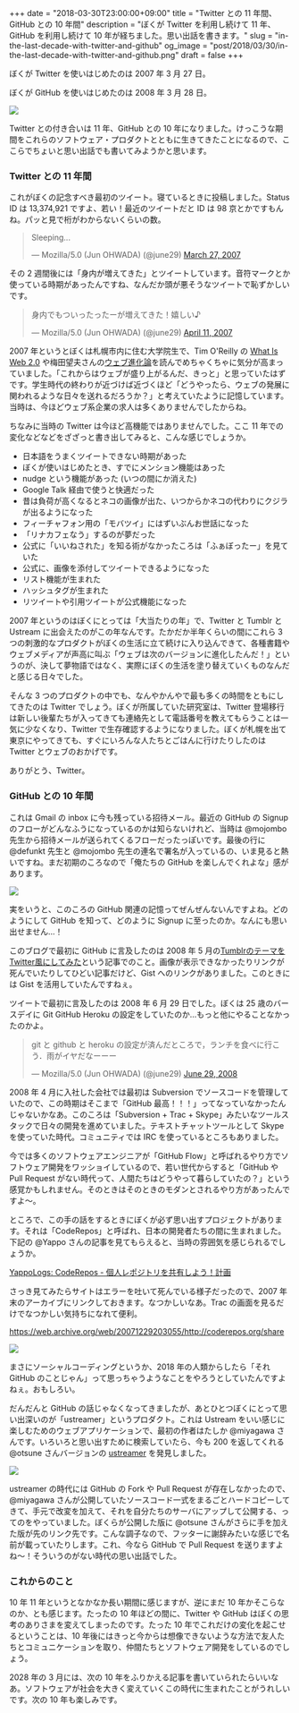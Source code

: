 +++
date = "2018-03-30T23:00:00+09:00"
title = "Twitter との 11 年間、GitHub との 10 年間"
description = "ぼくが Twitter を利用し続けて 11 年、GitHub を利用し続けて 10 年が経ちました。思い出話を書きます。"
slug = "in-the-last-decade-with-twitter-and-github"
og_image = "post/2018/03/30/in-the-last-decade-with-twitter-and-github.png"
draft = false
+++

ぼくが Twitter を使いはじめたのは 2007 年 3 月 27 日。

ぼくが GitHub を使いはじめたのは 2008 年 3 月 28 日。

<img src="/post/2018/03/30/in-the-last-decade-with-twitter-and-github.png">

Twitter との付き合いは 11 年、GitHub との 10 年になりました。けっこうな期間をこれらのソフトウェア・プロダクトとともに生きてきたことになるので、ここらでちょいと思い出話でも書いてみようかと思います。

### Twitter との 11 年間

これがぼくの記念すべき最初のツイート。寝ているときに投稿しました。Status ID は 13,374,921 ですよ、若い！最近のツイートだと ID は 98 京とかですもんね。パッと見で桁がわからないくらいの数。

<blockquote class="twitter-tweet" data-lang="en"><p lang="en" dir="ltr">Sleeping...</p>&mdash; Mozilla/5.0 (Jun OHWADA) (@june29) <a href="https://twitter.com/june29/status/13374921">March 27, 2007</a></blockquote>

その 2 週間後には「身内が増えてきた」とツイートしています。音符マークとか使っている時期があったんですね、なんだか頭が悪そうなツイートで恥ずかしいです。

<blockquote class="twitter-tweet" data-lang="en"><p lang="ja" dir="ltr">身内でもついったったーが増えてきた！嬉しい♪</p>&mdash; Mozilla/5.0 (Jun OHWADA) (@june29) <a href="https://twitter.com/june29/status/24670621">April 11, 2007</a></blockquote>

2007 年というとぼくは札幌市内に住む大学院生で、Tim O'Reilly の <a title="What Is Web 2.0 - O'Reilly Media" href="http://www.oreilly.com/pub/a/web2/archive/what-is-web-20.html">What Is Web 2.0</a> や梅田望夫さんの<a title="ウェブ進化論 本当の大変化はこれから始まる (ちくま新書) | 梅田 望夫 |本 | 通販 | Amazon" href="https://www.amazon.co.jp/dp/4480062858">ウェブ進化論</a>を読んでめちゃくちゃに気分が高まっていました。「これからはウェブが盛り上がるんだ、きっと」と思っていたはずです。学生時代の終わりが近づけば近づくほど「どうやったら、ウェブの発展に関われるような日々を送れるだろうか？」と考えていたように記憶しています。当時は、今ほどウェブ系企業の求人は多くありませんでしたからね。

ちなみに当時の Twitter は今ほど高機能ではありませんでした。ここ 11 年での変化などなどをざざっと書き出してみると、こんな感じでしょうか。

- 日本語をうまくツイートできない時期があった
- ぼくが使いはじめたとき、すでにメンション機能はあった
- nudge という機能があった (いつの間にか消えた)
- Google Talk 経由で使うと快適だった
- 昔は負荷が高くなるとネコの画像が出た、いつからかネコの代わりにクジラが出るようになった
- フィーチャフォン用の「モバツイ」にはずいぶんお世話になった
- 「リナカフェなう」するのが夢だった
- 公式に「いいねされた」を知る術がなかったころは「ふぁぼったー」を見ていた
- 公式に、画像を添付してツイートできるようになった
- リスト機能が生まれた
- ハッシュタグが生まれた
- リツイートや引用ツイートが公式機能になった

2007 年というのはぼくにとっては「大当たりの年」で、Twitter と Tumblr と Ustream に出会えたのがこの年なんです。たかだか半年くらいの間にこれら 3 つの刺激的なプロダクトがぼくの生活に立て続けに入り込んできて、各種書籍やウェブメディアが声高に叫ぶ「ウェブは次のバージョンに進化したんだ！」というのが、決して夢物語ではなく、実際にぼくの生活を塗り替えていくものなんだと感じる日々でした。

そんな 3 つのプロダクトの中でも、なんやかんやで最も多くの時間をともにしてきたのは Twitter でしょう。ぼくが所属していた研究室は、Twitter 登場移行は新しい後輩たちが入ってきても連絡先として電話番号を教えてもらうことは一気に少なくなり、Twitter で生存確認するようになりました。ぼくが札幌を出て東京にやってきても、すぐにいろんな人たちとごはんに行けたりしたのは Twitter とウェブのおかげです。

ありがとう、Twitter。

### GitHub との 10 年間

これは Gmail の inbox に今も残っている招待メール。最近の GitHub の Signup のフローがどんなふうになっているのかは知らないけれど、当時は @mojombo 先生から招待メールが送られてくるフローだったっぽいです。最後の行に @defunkt 先生と @mojombo 先生の連名で署名が入っているの、いま見ると熱いですね。まだ初期のころなので「俺たちの GitHub を楽しんでくれよな」感があります。

<img src="/post/2018/03/30/mojombo-has-invited-you-to-github.png">

実をいうと、このころの GitHub 関連の記憶ってぜんぜんないんですよね。どのようにして GitHub を知って、どのように Signup に至ったのか。なんにも思い出せません…！

このブログで最初に GitHub に言及したのは 2008 年 5 月の<a title="TumblrのテーマをTwitter風にしてみた - #june29jp" href="https://june29.jp/2008/05/17/tumblr-theme-like-a-twitter/">TumblrのテーマをTwitter風にしてみた</a>という記事でのこと。画像が表示できなかったりリンクが死んでいたりしてひどい記事だけど、Gist へのリンクがありました。このときには Gist を活用していたんですねぇ。

ツイートで最初に言及したのは 2008 年 6 月 29 日でした。ぼくは 25 歳のバースデイに Git GitHub Heroku の設定をしていたのか…もっと他にやることなかったのかよ。

<blockquote class="twitter-tweet" data-lang="en"><p lang="ja" dir="ltr">git と github と heroku の設定が済んだところで，ランチを食べに行こう．雨がイヤだなーーー</p>&mdash; Mozilla/5.0 (Jun OHWADA) (@june29) <a href="https://twitter.com/june29/status/846035736">June 29, 2008</a></blockquote>

2008 年 4 月に入社した会社では最初は Subversion でソースコードを管理していたので、この時期はそこまで「GitHub 最高！！！」ってなっていなかったんじゃないかなあ。このころは「Subversion + Trac + Skype」みたいなツールスタックで日々の開発を進めていました。テキストチャットツールとして Skype を使っていた時代。コミュニティでは IRC を使っているところもありました。

今では多くのソフトウェアエンジニアが「GitHub Flow」と呼ばれるやり方でソフトウェア開発をワッショイしているので、若い世代からすると「GitHub や Pull Request がない時代って、人間たちはどうやって暮らしていたの？」という感覚かもしれません。そのときはそのときのモダンとされるやり方があったんですよ〜。

ところで、この手の話をするときにぼくが必ず思い出すプロジェクトがあります。それは「CodeRepos」と呼ばれ、日本の開発者たちの間に生まれました。下記の @Yappo さんの記事を見てもらえると、当時の雰囲気を感じられるでしょうか。

<a title="YappoLogs: CodeRepos - 個人レポジトリを共有しよう！計画" href="http://blog.yappo.jp/yappo/archives/000527.html">YappoLogs: CodeRepos - 個人レポジトリを共有しよう！計画</a>

さっき見てみたらサイトはエラーを吐いて死んでいる様子だったので、2007 年末のアーカイブにリンクしておきます。なつかしいなあ。Trac の画面を見るだけでなつかしい気持ちになれて便利。

https://web.archive.org/web/20071229203055/http://coderepos.org/share

<img src="/post/2018/03/30/coderepos-share-trac.png">

まさにソーシャルコーディングというか、2018 年の人類からしたら「それ GitHub のことじゃん」って思っちゃうようなことをやろうとしていたんですよねぇ。おもしろい。

だんだんと GitHub の話じゃなくなってきましたが、あとひとつぼくにとって思い出深いのが「ustreamer」というプロダクト。これは Ustream をいい感じに楽しむためのウェブアプリケーションで、最初の作者はたしか @miyagawa さんです。いろいろと思い出すために検索していたら、今も 200 を返してくれる @otsune さんバージョンの <a title="ustreamer" href="http://www.otsune.com/ustreamer/">ustreamer</a> を発見しました。

<img src="/post/2018/03/30/www.otsune.com-ustreamer.png">

ustreamer の時代には GitHub の Fork や Pull Request が存在しなかったので、@miyagawa さんが公開していたソースコード一式をまるごとハードコピーしてきて、手元で改変を加えて、それを自分たちのサーバにアップして公開する、ってのをやっていました。ぼくらが公開した版に @otsune さんがさらに手を加えた版が先のリンク先です。こんな調子なので、フッターに謝辞みたいな感じで名前が載っていたりします。これ、今なら GitHub で Pull Request を送りますよね〜！そういうのがない時代の思い出話でした。

### これからのこと

10 年 11 年というとなかなか長い期間に感じますが、逆にまだ 10 年かそこらなのか、とも感じます。たったの 10 年ほどの間に、Twitter や GitHub はぼくの思考のありさまを変えてしまったのです。たった 10 年でこれだけの変化を起こせるということは、10 年後にはきっと今からは想像できないような方法で友人たちとコミュニケーションを取り、仲間たちとソフトウェア開発をしているのでしょう。

2028 年の 3 月には、次の 10 年をふりかえる記事を書いていられたらいいなあ。ソフトウェアが社会を大きく変えていくこの時代に生まれたことがうれしいです。次の 10 年も楽しみです。
